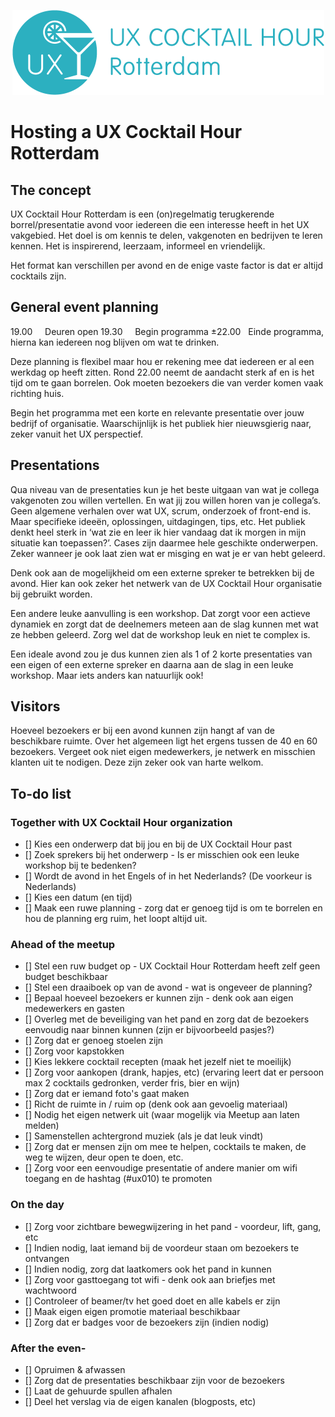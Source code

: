 <p align="center"><img src="/identity/ux_cocktail_hour_logo_text_v02.png" width=499 height=136 alt="UX Cocktail Hour Rotterdam logo"></p>

# Hosting a UX Cocktail Hour Rotterdam

## The concept
UX Cocktail Hour Rotterdam is een (on)regelmatig terugkerende borrel/presentatie avond voor iedereen die een interesse heeft in het UX vakgebied. Het doel is om kennis te delen, vakgenoten en bedrijven te leren kennen. Het is inspirerend, leerzaam, informeel en vriendelijk.

Het format kan verschillen per avond en de enige vaste factor is dat er altijd cocktails zijn.

## General event planning
19.00         Deuren open
19.30         Begin programma
±22.00     Einde programma, hierna kan iedereen nog blijven om wat te drinken.

Deze planning is flexibel maar hou er rekening mee dat iedereen er al een werkdag op heeft zitten. Rond 22.00 neemt de aandacht sterk af en is het tijd om te gaan borrelen. Ook moeten bezoekers die van verder komen vaak richting huis.

Begin het programma met een korte en relevante presentatie over jouw bedrijf of organisatie. Waarschijnlijk is het publiek hier nieuwsgierig naar, zeker vanuit het UX perspectief.

## Presentations
Qua niveau van de presentaties kun je het beste uitgaan van wat je collega vakgenoten zou willen vertellen. En wat jij zou willen horen van je collega’s. Geen algemene verhalen over wat UX, scrum, onderzoek of front-end is. Maar specifieke ideeën, oplossingen, uitdagingen, tips, etc.
Het publiek denkt heel sterk in ‘wat zie en leer ik hier vandaag dat ik morgen in mijn situatie kan toepassen?’. Cases zijn daarmee hele geschikte onderwerpen. Zeker wanneer je ook laat zien wat er misging en wat je er van hebt geleerd.

Denk ook aan de mogelijkheid om een externe spreker te betrekken bij de avond. Hier kan ook zeker het netwerk van de UX Cocktail Hour organisatie bij gebruikt worden.

Een andere leuke aanvulling is een workshop. Dat zorgt voor een actieve dynamiek en zorgt dat de deelnemers meteen aan de slag kunnen met wat ze hebben geleerd. Zorg wel dat de workshop leuk en niet te complex is.

Een ideale avond zou je dus kunnen zien als 1 of 2 korte presentaties van een eigen of een externe spreker en daarna aan de slag in een leuke workshop. Maar iets anders kan natuurlijk ook!

## Visitors
Hoeveel bezoekers er bij een avond kunnen zijn hangt af van de beschikbare ruimte. Over het algemeen ligt het ergens tussen de 40 en 60 bezoekers. Vergeet ook niet eigen medewerkers, je netwerk en misschien klanten uit te nodigen. Deze zijn zeker ook van harte welkom.

## To-do list

### Together with UX Cocktail Hour organization
- [] Kies een onderwerp dat bij jou en bij de UX Cocktail Hour past
- [] Zoek sprekers bij het onderwerp - Is er misschien ook een leuke workshop bij te bedenken?
- [] Wordt de avond in het Engels of in het Nederlands? (De voorkeur is Nederlands)
- [] Kies een datum (en tijd)
- [] Maak een ruwe planning - zorg dat er genoeg tijd is om te borrelen en hou de planning erg ruim, het loopt altijd uit.

### Ahead of the meetup
- [] Stel een ruw budget op - UX Cocktail Hour Rotterdam heeft zelf geen budget beschikbaar
- [] Stel een draaiboek op van de avond - wat is ongeveer de planning?
- [] Bepaal hoeveel bezoekers er kunnen zijn - denk ook aan eigen medewerkers en gasten
- [] Overleg met de beveiliging van het pand en zorg dat de bezoekers eenvoudig naar binnen kunnen (zijn er bijvoorbeeld pasjes?)
- [] Zorg dat er genoeg stoelen zijn
- [] Zorg voor kapstokken
- [] Kies lekkere cocktail recepten (maak het jezelf niet te moeilijk)
- [] Zorg voor aankopen (drank, hapjes, etc) (ervaring leert dat er persoon max 2 cocktails gedronken, verder fris, bier en wijn)
- [] Zorg dat er iemand foto's gaat maken
- [] Richt de ruimte in / ruim op (denk ook aan gevoelig materiaal)
- [] Nodig het eigen netwerk uit (waar mogelijk via Meetup aan laten melden)
- [] Samenstellen achtergrond muziek (als je dat leuk vindt)
- [] Zorg dat er mensen zijn om mee te helpen, cocktails te maken, de weg te wijzen, deur open te doen, etc.
- [] Zorg voor een eenvoudige presentatie of andere manier om wifi toegang en de hashtag (#ux010) te promoten

### On the day
- [] Zorg voor zichtbare bewegwijzering in het pand - voordeur, lift, gang, etc
- [] Indien nodig, laat iemand bij de voordeur staan om bezoekers te ontvangen
- [] Indien nodig, zorg dat laatkomers ook het pand in kunnen
- [] Zorg voor gasttoegang tot wifi - denk ook aan briefjes met wachtwoord
- [] Controleer of beamer/tv het goed doet en alle kabels er zijn
- [] Maak eigen eigen promotie materiaal beschikbaar
- [] Zorg dat er badges voor de bezoekers zijn (indien nodig)

### After the even-
- [] Opruimen & afwassen
- [] Zorg dat de presentaties beschikbaar zijn voor de bezoekers
- [] Laat de gehuurde spullen afhalen
- [] Deel het verslag via de eigen kanalen (blogposts, etc)
